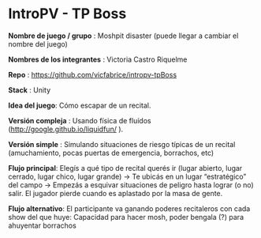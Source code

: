 # IntroPV - TP Boss

**Nombre de juego / grupo** : Moshpit disaster (puede llegar a cambiar el nombre del juego)

**Nombres de los integrantes** : Victoria Castro Riquelme 

**Repo** : https://github.com/vicfabrice/intropv-tpBoss 

**Stack** : Unity 

**Idea del juego**: Cómo escapar de un recital. 

**Versión compleja** : Usando física de fluídos (http://google.github.io/liquidfun/ ). 

**Versión simple** : Simulando situaciones de riesgo típicas de un recital (amuchamiento, pocas puertas de emergencia, borrachos, etc)

**Flujo principal**: Elegís a qué tipo de recital querés ir (lugar abierto, lugar cerrado, lugar chico, lugar grande) -> Te ubicás en un lugar “estratégico” del campo -> Empezás a esquivar situaciones de peligro hasta lograr (o no) salir. El jugador pierde cuando es aplastado por la masa de gente. 

**Flujo alternativo**: El participante va ganando poderes recitaleros con cada show del que huye: Capacidad para hacer mosh, poder bengala (?) para ahuyentar borrachos

